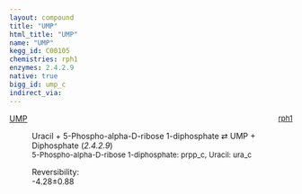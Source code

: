 ```yaml
---
layout: compound
title: "UMP"
html_title: "UMP"
name: "UMP"
kegg_id: C00105
chemistries: rph1
enzymes: 2.4.2.9
native: true
bigg_id: ump_c
indirect_via: 
---
```

<dl><dt class='rs-product'><a href='/compounds/C00105' class='link-dark' data-bs-toggle='tooltip' data-bs-html='true' data-bs-title='KEGG: C00105'>UMP</a><span style='float: right; max-width: 40%'><a href='/chemistries/rph1' class='link-dark opacity-50' style='font-size: small; word-wrap: anywhere;'>rph1</a></span></dt><dd><p>Uracil + 5-Phospho-alpha-D-ribose 1-diphosphate &#8644; UMP + Diphosphate (<i>2.4.2.9</i>)<br /><span style='font-size: small;'><span data-bs-toggle='tooltip' data-bs-html='true' data-bs-title='KEGG: C00119'>5-Phospho-alpha-D-ribose 1-diphosphate</span>: prpp_c, <span data-bs-toggle='tooltip' data-bs-html='true' data-bs-title='KEGG: C00106'>Uracil</span>: ura_c</span><br /><div class="reversibility_info">Reversibility: <div class="progress" style="flex-direction: row-reverse;"><div class="progress-bar bg-success" role="progressbar" style="width: 42.84%" aria-valuenow="-4.284213751109821" aria-valuemin="0" aria-valuemax="10"></div><div class="progress-bar bg-warning" role="progressbar" style="width: 8.85%" aria-valuenow="-4.284213751109821" aria-valuemin="0" aria-valuemax="10"></div></div><span>-4.28&plusmn;0.88</span><div class="progress"><div class="progress-bar bg-danger" role="progressbar" style="width: 0%" aria-valuenow="-4.284213751109821" aria-valuemin="0" aria-valuemax="10"></div></div></div></p><dl></dl></dd></dl>